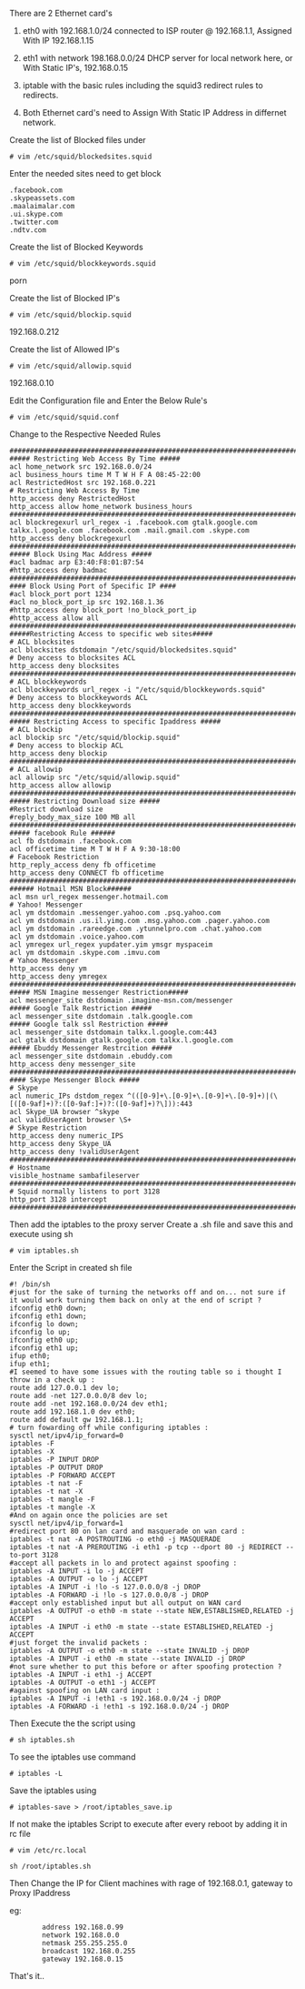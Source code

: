 There are 2 Ethernet card's

1. eth0 with 192.168.1.0/24 connected to ISP router @ 192.168.1.1, Assigned With IP 192.168.1.15

2. eth1 with network 198.168.0.0/24 DHCP server for local network here, or With Static IP's, 192.168.0.15

3. iptable with the basic rules including the squid3 redirect rules to redirects.

4. Both Ethernet card's need to Assign With Static IP Address in differnet network.

Create the list of Blocked files under 

```
# vim /etc/squid/blockedsites.squid
```

Enter the needed sites need to get block

```
.facebook.com
.skypeassets.com
.maalaimalar.com
.ui.skype.com
.twitter.com
.ndtv.com
```

Create the list of Blocked Keywords

```
# vim /etc/squid/blockkeywords.squid
```
porn

Create the list of Blocked IP's

```
# vim /etc/squid/blockip.squid
```

192.168.0.212

Create the list of Allowed IP's

```
# vim /etc/squid/allowip.squid
```

192.168.0.10

Edit the Configuration file and Enter the Below Rule's

```
# vim /etc/squid/squid.conf
```

Change to the Respective Needed Rules 

```
#########################################################################
##### Restricting Web Access By Time #####
acl home_network src 192.168.0.0/24
acl business_hours time M T W H F A 08:45-22:00
acl RestrictedHost src 192.168.0.221
# Restricting Web Access By Time
http_access deny RestrictedHost 
http_access allow home_network business_hours
#########################################################################
acl blockregexurl url_regex -i .facebook.com gtalk.google.com talkx.l.google.com .facebook.com .mail.gmail.com .skype.com
http_access deny blockregexurl
#########################################################################
##### Block Using Mac Address #####
#acl badmac arp E3:40:F8:01:B7:54
#http_access deny badmac
#########################################################################
#### Block Using Port of Specific IP ####
#acl block_port port 1234
#acl no_block_port_ip src 192.168.1.36
#http_access deny block_port !no_block_port_ip
#http_access allow all
#########################################################################
#####Restricting Access to specific web sites#####
# ACL blocksites 
acl blocksites dstdomain "/etc/squid/blockedsites.squid"
# Deny access to blocksites ACL
http_access deny blocksites 
#########################################################################
# ACL blockkeywords
acl blockkeywords url_regex -i "/etc/squid/blockkeywords.squid"
# Deny access to blockkeywords ACL
http_access deny blockkeywords 
#########################################################################
##### Restricting Access to specific Ipaddress #####
# ACL blockip
acl blockip src "/etc/squid/blockip.squid"
# Deny access to blockip ACL
http_access deny blockip
#########################################################################
# ACL allowip
acl allowip src "/etc/squid/allowip.squid"
http_access allow allowip
#########################################################################
##### Restricting Download size #####
#Restrict download size
#reply_body_max_size 100 MB all
#########################################################################
##### facebook Rule ######
acl fb dstdomain .facebook.com
acl officetime time M T W H F A 9:30-18:00
# Facebook Restriction
http_reply_access deny fb officetime
http_access deny CONNECT fb officetime
#########################################################################
###### Hotmail MSN Block######
acl msn url_regex messenger.hotmail.com
# Yahoo! Messenger
acl ym dstdomain .messenger.yahoo.com .psq.yahoo.com
acl ym dstdomain .us.il.yimg.com .msg.yahoo.com .pager.yahoo.com
acl ym dstdomain .rareedge.com .ytunnelpro.com .chat.yahoo.com
acl ym dstdomain .voice.yahoo.com
acl ymregex url_regex yupdater.yim ymsgr myspaceim
acl ym dstdomain .skype.com .imvu.com
# Yahoo Messenger
http_access deny ym
http_access deny ymregex
#########################################################################
##### MSN Imagine messenger Restriction#####
acl messenger_site dstdomain .imagine-msn.com/messenger
##### Google Talk Restriction #####
acl messenger_site dstdomain .talk.google.com
##### Google talk ssl Restriction #####
acl messenger_site dstdomain talkx.l.google.com:443
acl gtalk dstdomain gtalk.google.com talkx.l.google.com
##### Ebuddy Messenger Restrcition #####
acl messenger_site dstdomain .ebuddy.com
http_access deny messenger_site
#########################################################################
#### Skype Messenger Block #####
# Skype
acl numeric_IPs dstdom_regex ^(([0-9]+\.[0-9]+\.[0-9]+\.[0-9]+)|(\[([0-9af]+)?:([0-9af:]+)?:([0-9af]+)?\])):443
acl Skype_UA browser ^skype
acl validUserAgent browser \S+
# Skype Restriction
http_access deny numeric_IPS
http_access deny Skype_UA
http_access deny !validUserAgent
###########################################################################
# Hostname
visible_hostname sambafileserver
###########################################################################
# Squid normally listens to port 3128
http_port 3128 intercept
###########################################################################
```

Then add the iptables to the proxy server
Create a .sh file and save this and execute using sh

```
# vim iptables.sh
```

Enter the Script in created sh file

```
#! /bin/sh
#just for the sake of turning the networks off and on... not sure if it would work turning them back on only at the end of script ?
ifconfig eth0 down;
ifconfig eth1 down;
ifconfig lo down;
ifconfig lo up;
ifconfig eth0 up;
ifconfig eth1 up;
ifup eth0;
ifup eth1;
#I seemed to have some issues with the routing table so i thought I throw in a check up :
route add 127.0.0.1 dev lo;
route add -net 127.0.0.0/8 dev lo;
route add -net 192.168.0.0/24 dev eth1;
route add 192.168.1.0 dev eth0;
route add default gw 192.168.1.1;
# turn fowarding off while configuring iptables :
sysctl net/ipv4/ip_forward=0
iptables -F
iptables -X
iptables -P INPUT DROP
iptables -P OUTPUT DROP
iptables -P FORWARD ACCEPT
iptables -t nat -F
iptables -t nat -X
iptables -t mangle -F
iptables -t mangle -X
#And on again once the policies are set
sysctl net/ipv4/ip_forward=1
#redirect port 80 on lan card and masquerade on wan card :
iptables -t nat -A POSTROUTING -o eth0 -j MASQUERADE
iptables -t nat -A PREROUTING -i eth1 -p tcp --dport 80 -j REDIRECT --to-port 3128
#accept all packets in lo and protect against spoofing :
iptables -A INPUT -i lo -j ACCEPT
iptables -A OUTPUT -o lo -j ACCEPT
iptables -A INPUT -i !lo -s 127.0.0.0/8 -j DROP
iptables -A FORWARD -i !lo -s 127.0.0.0/8 -j DROP
#accept only established input but all output on WAN card
iptables -A OUTPUT -o eth0 -m state --state NEW,ESTABLISHED,RELATED -j ACCEPT
iptables -A INPUT -i eth0 -m state --state ESTABLISHED,RELATED -j ACCEPT
#just forget the invalid packets :
iptables -A OUTPUT -o eth0 -m state --state INVALID -j DROP
iptables -A INPUT -i eth0 -m state --state INVALID -j DROP
#not sure whether to put this before or after spoofing protection ?
iptables -A INPUT -i eth1 -j ACCEPT
iptables -A OUTPUT -o eth1 -j ACCEPT
#against spoofing on LAN card input :
iptables -A INPUT -i !eth1 -s 192.168.0.0/24 -j DROP
iptables -A FORWARD -i !eth1 -s 192.168.0.0/24 -j DROP

```

Then Execute the the script using 

```
# sh iptables.sh

```

To see the iptables use command

```
# iptables -L
```

Save the iptables using 

```
# iptables-save > /root/iptables_save.ip
```

If not make the iptables Script to execute after every reboot by adding it in rc file

```
# vim /etc/rc.local

sh /root/iptables.sh
```

Then Change the IP for Client machines with rage of 192.168.0.1, gateway to Proxy IPaddress

eg:
```
        address 192.168.0.99
        network 192.168.0.0
        netmask 255.255.255.0
        broadcast 192.168.0.255
        gateway 192.168.0.15
```

That's it..
